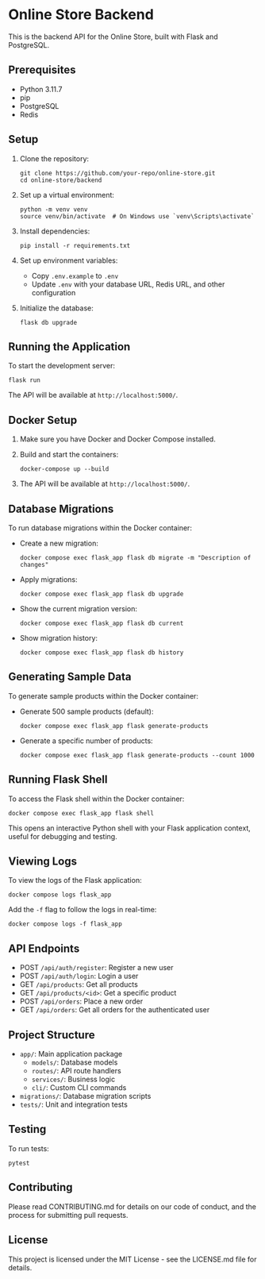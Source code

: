 # Online Store Backend

This is the backend API for the Online Store, built with Flask and PostgreSQL.

## Prerequisites

- Python 3.11.7
- pip
- PostgreSQL
- Redis

## Setup

1. Clone the repository:
   ```
   git clone https://github.com/your-repo/online-store.git
   cd online-store/backend
   ```

2. Set up a virtual environment:
   ```
   python -m venv venv
   source venv/bin/activate  # On Windows use `venv\Scripts\activate`
   ```

3. Install dependencies:
   ```
   pip install -r requirements.txt
   ```

4. Set up environment variables:
   - Copy `.env.example` to `.env`
   - Update `.env` with your database URL, Redis URL, and other configuration

5. Initialize the database:
   ```
   flask db upgrade
   ```

## Running the Application

To start the development server:

```
flask run
```

The API will be available at `http://localhost:5000/`.

## Docker Setup

1. Make sure you have Docker and Docker Compose installed.

2. Build and start the containers:
   ```
   docker-compose up --build
   ```

3. The API will be available at `http://localhost:5000/`.

## Database Migrations

To run database migrations within the Docker container:

- Create a new migration:
  ```
  docker compose exec flask_app flask db migrate -m "Description of changes"
  ```

- Apply migrations:
  ```
  docker compose exec flask_app flask db upgrade
  ```

- Show the current migration version:
  ```
  docker compose exec flask_app flask db current
  ```

- Show migration history:
  ```
  docker compose exec flask_app flask db history
  ```

## Generating Sample Data

To generate sample products within the Docker container:

- Generate 500 sample products (default):
  ```
  docker compose exec flask_app flask generate-products
  ```

- Generate a specific number of products:
  ```
  docker compose exec flask_app flask generate-products --count 1000
  ```

## Running Flask Shell

To access the Flask shell within the Docker container:

```
docker compose exec flask_app flask shell
```

This opens an interactive Python shell with your Flask application context, useful for debugging and testing.

## Viewing Logs

To view the logs of the Flask application:

```
docker compose logs flask_app
```

Add the `-f` flag to follow the logs in real-time:

```
docker compose logs -f flask_app
```

## API Endpoints

- POST `/api/auth/register`: Register a new user
- POST `/api/auth/login`: Login a user
- GET `/api/products`: Get all products
- GET `/api/products/<id>`: Get a specific product
- POST `/api/orders`: Place a new order
- GET `/api/orders`: Get all orders for the authenticated user

## Project Structure

- `app/`: Main application package
  - `models/`: Database models
  - `routes/`: API route handlers
  - `services/`: Business logic
  - `cli/`: Custom CLI commands
- `migrations/`: Database migration scripts
- `tests/`: Unit and integration tests

## Testing

To run tests:

```
pytest
```

## Contributing

Please read CONTRIBUTING.md for details on our code of conduct, and the process for submitting pull requests.

## License

This project is licensed under the MIT License - see the LICENSE.md file for details.